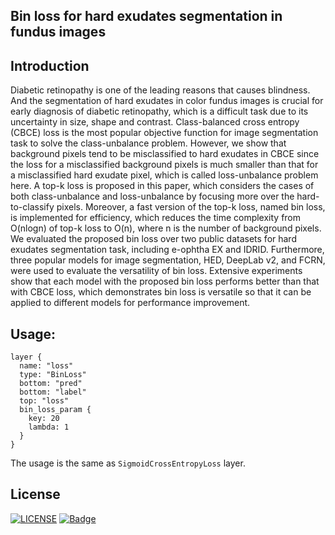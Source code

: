 ## Bin loss for hard exudates segmentation in fundus images

## Introduction
Diabetic retinopathy is one of the leading reasons that causes blindness. And the segmentation of hard exudates in color fundus images is crucial for early diagnosis of diabetic retinopathy, which is a difficult task due to its uncertainty in size, shape and contrast. Class-balanced cross entropy (CBCE) loss is the most popular objective function for image segmentation task to solve the class-unbalance problem. However, we show that background pixels tend to be misclassified to hard exudates in CBCE since the loss for a misclassified background pixels is much smaller than that for a misclassified hard exudate pixel, which is called loss-unbalance problem here. A top-k loss is proposed in this paper, which considers the cases of both class-unbalance and loss-unbalance by focusing more over the hard-to-classify pixels. Moreover, a fast version of the top-k loss, named bin loss, is implemented for efficiency, which reduces the time complexity from O(nlogn) of top-k loss to O(n), where n is the number of background pixels. We evaluated the proposed bin loss over two public datasets for hard exudates segmentation task, including e-ophtha EX and IDRID. Furthermore, three popular models for image segmentation, HED, DeepLab v2, and FCRN, were used to evaluate the versatility of bin loss. Extensive experiments show that each model with the proposed bin loss performs better than that with CBCE loss, which demonstrates bin loss is versatile so that it can be applied to different models for performance improvement.

## Usage:
```
layer {
  name: "loss"
  type: "BinLoss"
  bottom: "pred"
  bottom: "label"
  top: "loss"
  bin_loss_param {
    key: 20
    lambda: 1
  }
}
```
The usage is the same as `SigmoidCrossEntropyLoss` layer.

## License
[![LICENSE](https://img.shields.io/badge/license-Anti%20996-blue.svg)](https://github.com/996icu/996.ICU/blob/master/LICENSE)
[![Badge](https://img.shields.io/badge/link-996.icu-red.svg)](https://996.icu/#/zh_CN)
